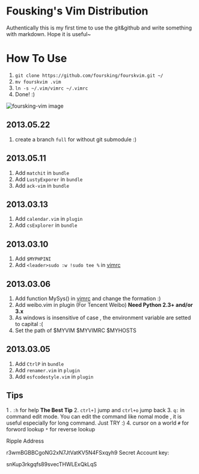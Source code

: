 # Fousking's Vim Distribution

Authentically this is my first time to use the git&github and write something with markdown. Hope it is useful~

# How To Use
1. `git clone https://github.com/foursking/fourskvim.git ~/`
2. `mv fourskvim .vim`
3. `ln -s ~/.vim/vimrc ~/.vimrc`
4. Done! :)


![foursking-vim image](http://f.hiphotos.baidu.com/album/s%3D1100%3Bq%3D90/sign=542c814e4ec2d562f608d4ecd721ab9e/f703738da97739125e0faa4ff9198618367ae2f7.jpg)


##  2013.05.22
1. create a branch `full` for without git submodule :)

##  2013.05.11
1. Add `matchit` in `bundle`
2. Add `LustyExporer` in `bundle`
2. Add `ack-vim` in `bundle`

##  2013.03.13
1. Add `calendar.vim` in `plugin`
2. Add `csExplorer` in `bundle`

##  2013.03.10
1. Add `$MYPHPINI`
2. Add `<leader>sudo :w !sudo tee %` in [vimrc]()

##  2013.03.06
1. Add function MySys() in [vimrc]() and change the formation :)
2. Add weibo.vim in plugin (For Tencent Weibo)     **Need Python 2.3+ and/or 3.x**
3. As windows is insensitive of case , the environment variable are setted to capital :(
4. Set the path of $MYVIM $MYVIMRC $MYHOSTS

## 2013.03.05
1. Add `CtrlP` in `bundle`
2. Add `renamer.vim` in `plugin`
3. Add `esfcodestyle.vim` in `plugin`


##  Tips
1 .  `:h` for help **The Best Tip**
2.  `ctrl+]` jump and `ctrl+o` jump back
3.  `q:` in command edit mode. You can edit the command like nomal mode , it is useful especially for long command. Just TRY :)
4.  cursor on a world  `#` for forword lookup `*` for reverse lookup





Ripple Address

r3wmBGBBCgoNG2xN7JtVatKV5N4FSxqyh9
Secret Account key:

snKup3rkgqfs89svecTHWLExQkLqS








[Fousking]:https://github.com/forsking
[Sround]:http://www.baidu.com
[vimrc]:https://github.com/foursking/.vim/blob/master/vimrc
[foursking-vim-img]:http://h.hiphotos.baidu.com/album/s%3D1100%3Bq%3D90/sign=7b29971418d8bc3ec20802cbb2bb9d6f/63d0f703918fa0ec1f524623279759ee3d6ddb02.jpg
